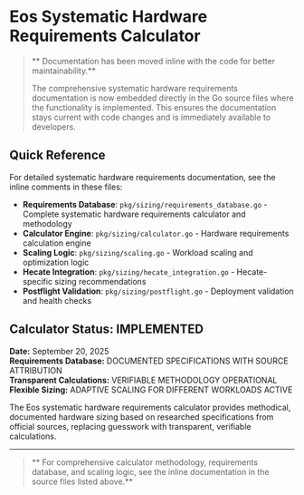 # Eos Systematic Hardware Requirements Calculator

> ** Documentation has been moved inline with the code for better maintainability.**
> 
> The comprehensive systematic hardware requirements documentation is now embedded directly in the Go source files where the functionality is implemented. This ensures the documentation stays current with code changes and is immediately available to developers.

## Quick Reference

For detailed systematic hardware requirements documentation, see the inline comments in these files:

- **Requirements Database**: `pkg/sizing/requirements_database.go` - Complete systematic hardware requirements calculator and methodology
- **Calculator Engine**: `pkg/sizing/calculator.go` - Hardware requirements calculation engine
- **Scaling Logic**: `pkg/sizing/scaling.go` - Workload scaling and optimization logic
- **Hecate Integration**: `pkg/sizing/hecate_integration.go` - Hecate-specific sizing recommendations
- **Postflight Validation**: `pkg/sizing/postflight.go` - Deployment validation and health checks

## Calculator Status:  IMPLEMENTED

**Date:** September 20, 2025  
**Requirements Database:**  DOCUMENTED SPECIFICATIONS WITH SOURCE ATTRIBUTION  
**Transparent Calculations:**  VERIFIABLE METHODOLOGY OPERATIONAL  
**Flexible Sizing:**  ADAPTIVE SCALING FOR DIFFERENT WORKLOADS ACTIVE

The Eos systematic hardware requirements calculator provides methodical, documented hardware sizing based on researched specifications from official sources, replacing guesswork with transparent, verifiable calculations.

---

> ** For comprehensive calculator methodology, requirements database, and scaling logic, see the inline documentation in the source files listed above.**
